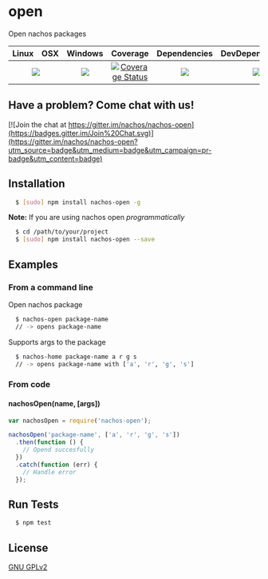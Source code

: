 # open

Open nachos packages

<table>
  <thead>
    <tr>
      <th>Linux</th>
      <th>OSX</th>
      <th>Windows</th>
      <th>Coverage</th>
      <th>Dependencies</th>
      <th>DevDependencies</th>
    </tr>
  </thead>
  <tbody>
    <tr>
      <td colspan="2" align="center">
        <a href="https://travis-ci.org/nachos/nachos-open"><img src="https://img.shields.io/travis/nachos/nachos-open.svg?style=flat-square"></a>
      </td>
      <td align="center">
        <a href="https://ci.appveyor.com/project/nachos/nachos-open"><img src="https://img.shields.io/appveyor/ci/nachos/nachos-open.svg?style=flat-square"></a>
      </td>
      <td align="center">
<a href='https://coveralls.io/r/nachos/nachos-open'><img src='https://img.shields.io/coveralls/nachos/nachos-open.svg?style=flat-square' alt='Coverage Status' /></a>
      </td>
      <td align="center">
        <a href="https://david-dm.org/nachos/nachos-open"><img src="https://img.shields.io/david/nachos/nachos-open.svg?style=flat-square"></a>
      </td>
      <td align="center">
        <a href="https://david-dm.org/nachos/nachos-open#info=devDependencies"><img src="https://img.shields.io/david/dev/nachos/nachos-open.svg?style=flat-square"/></a>
      </td>
    </tr>
  </tbody>
</table>

## Have a problem? Come chat with us!
[![Join the chat at https://gitter.im/nachos/nachos-open](https://badges.gitter.im/Join%20Chat.svg)](https://gitter.im/nachos/nachos-open?utm_source=badge&utm_medium=badge&utm_campaign=pr-badge&utm_content=badge)

## Installation
``` bash
  $ [sudo] npm install nachos-open -g
```

**Note:** If you are using nachos open _programmatically_

``` bash
  $ cd /path/to/your/project
  $ [sudo] npm install nachos-open --save
```

## Examples
### From a command line
Open nachos package
``` bash
  $ nachos-open package-name
  // -> opens package-name
```

Supports args to the package
``` bash
  $ nachos-home package-name a r g s
  // -> opens package-name with ['a', 'r', 'g', 's']
```

### From code
#### nachosOpen(name, [args])
``` js
var nachosOpen = require('nachos-open');

nachosOpen('package-name', ['a', 'r', 'g', 's'])
  .then(function () {
    // Opend succesfully
  })
  .catch(function (err) {
    // Handle error
  });
```

## Run Tests
``` bash
  $ npm test
```

## License

[GNU GPLv2](LICENSE)
